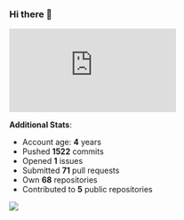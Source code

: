 ### Hi there 👋

![Bob's github activity graph](https://d3eqgu1c877dat.cloudfront.net/graph-stats.xml)

**Additional Stats**:
- Account age: **4** years
- Pushed **1522** commits
- Opened **1** issues
- Submitted **71** pull requests
- Own **68** repositories
- Contributed to **5** public repositories

![](https://komarev.com/ghpvc/?username=BobTheSoftwareDeveloper)
